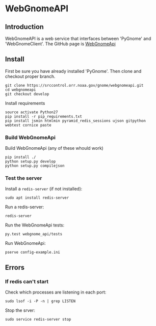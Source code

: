 # WebGnomeAPI

## Introduction

WebGnomeAPI is a web service that interfaces between 'PyGnome' and 'WebGnomeClient'. The GitHub page is [WebGnomeApi](https://srccontrol.orr.noaa.gov/gnome/webgnomeapi.git)



## Install

First be sure you have already installed 'PyGnome'. Then clone and checkout proper branch.
```
git clone https://srccontrol.orr.noaa.gov/gnome/webgnomeapi.git
cd webgnomeapi
git checkout develop
```

Install requirements
```
source activate Python27
pip install -r pip_requirements.txt
pip install jsmin htmlmin pyramid_redis_sessions ujson gitpython webtest cornice paste
```

### Build WebGnomeApi
Build WebGnomeApi (any of these whould work)

```
pip install ./
python setup.py develop
python setup.py compilejson
```

### Test the server 
Install a `redis-server` (if not installed):
```
sudo apt install redis-server
```

Run a redis-server:
```
redis-server
```

Run the WebGnomeApi tests:
```
py.test webgnome_api/tests
```

Run WebGnomeApi:
```
pserve config-example.ini
```

## Errors

### If redis can't start

Check which processes are listening in each port:
```
sudo lsof -i -P -n | grep LISTEN
```

Stop the srver:
```
sudo service redis-server stop
```
